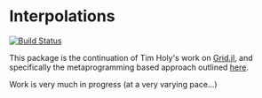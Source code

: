 # Interpolations

[![Build Status](https://travis-ci.org/tlycken/Interpolations.jl.svg?branch=master)](https://travis-ci.org/tlycken/Interpolations.jl)

This package is the continuation of Tim Holy's work on [Grid.jl](https://github.com/timholy/Grid.jl), and specifically the metaprogramming based approach outlined [here](https://github.com/timholy/Grid.jl/pull/38).

Work is very much in progress (at a very varying pace...)
